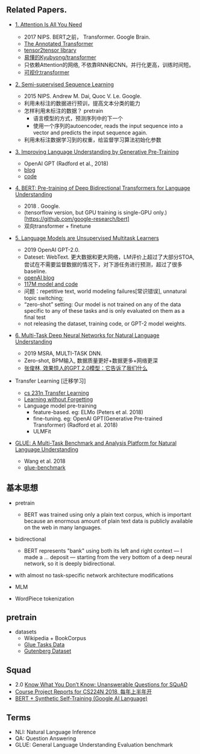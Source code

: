 Related Papers. 
----
- [1. Attention Is All You Need](https://papers.nips.cc/paper/7181-attention-is-all-you-need.pdf)
    - 2017 NIPS. BERT之前， Transformer. Google Brain.
    - [The Annotated Transformer](http://nlp.seas.harvard.edu/2018/04/03/attention.html)
    - [tensor2tensor library](https://github.com/tensorflow/tensor2tensor)
    - [易懂的Kyubyong/transformer](https://github.com/Kyubyong/transformer)
    - 只依赖Attention的网络, 不依靠RNN和CNN。并行化更高，训练时间短。
    - [可视化transformer](https://jalammar.github.io/illustrated-transformer/)
    
   
- [2. Semi-supervised Sequence Learning](https://arxiv.org/abs/1511.01432)
    - 2015 NIPS. Andrew M. Dai, Quoc V. Le. Google.
    - 利用未标注的数据进行预训，提高文本分类的能力
    - 怎样利用未标注的数据？ pretrain
        - 语言模型的方式，预测序列中的下一个
        - 使用一个序列的autoencoder, reads the input sequence into a vector and predicts the input sequence again.
    - 利用未标注数据学习到的权重，给监督学习算法初始化参数
    
    
- [3. Improving Language Understanding by Generative Pre-Training](https://s3-us-west-2.amazonaws.com/openai-assets/research-covers/language-unsupervised/language_understanding_paper.pdf)
    - OpenAI GPT (Radford et al., 2018)
    - [blog](https://blog.openai.com/language-unsupervised/)
    - [code](https://github.com/openai/finetune-transformer-lm)
    

- [4. BERT: Pre-training of Deep Bidirectional Transformers for Language Understanding](https://arxiv.org/pdf/1810.04805.pdf)
   - 2018 . Google.
   - (tensorflow version, but GPU training is single-GPU only.)[https://github.com/google-research/bert]
   - 双向transformer + finetune

- [5. Language Models are Unsupervised Multitask Learners](https://d4mucfpksywv.cloudfront.net/better-language-models/language-models.pdf)
    - 2019 OpenAI GPT-2.0. 
    - Dateset: WebText. 更大数据和更大网络，LM评价上超过了大部分STOA, 尝试在不需要监督数据的情况下，对下游任务进行预测，超过了很多baseline.
    - [openAI blog](https://blog.openai.com/better-language-models/)
    - [117M model and code](https://github.com/openai/gpt-2)
    - 问题：repetitive text, world modeling failures[常识错误], unnatural topic switching;
    - “zero-shot” setting: Our model is not trained on any of the data specific to any of these tasks and is only evaluated on them as a final test
    - not releasing the dataset, training code, or GPT-2 model weights.
    
- [6. Multi-Task Deep Neural Networks for Natural Language Understanding](https://arxiv.org/pdf/1901.11504.pdf)
    - 2019 MSRA, MULTI-TASK DNN.
    - Zero-shot, BPM输入, 数据质量更好+数据更多+网络更深
    - [张俊林, 效果惊人的GPT 2.0模型：它告诉了我们什么](https://zhuanlan.zhihu.com/p/56865533)
    
    

- Transfer Learning [迁移学习]
    - [cs 231n Transfer Learning](http://cs231n.github.io/transfer-learning/)
    - [Learning without Forgetting](http://zli115.web.engr.illinois.edu/wp-content/uploads/2016/10/0479.pdf)
    - Language model pre-training
        - feature-based. eg: ELMo (Peters et al. 2018)
        - fine-tuning. eg: OpenAI GPT(Generative Pre-trained Transformer) (Radford et al. 2018)
        - ULMFit
    


- [GLUE: A Multi-Task Benchmark and Analysis Platform for Natural Language Understanding](https://www.nyu.edu/projects/bowman/glue.pdf)
    - Wang et al. 2018
    - [glue-benchmark](https://gluebenchmark.com/leaderboard)


## 基本思想
- pretrain
    - BERT was trained using only a plain text corpus, which is important because an enormous amount of plain text data is publicly available on the web in many languages.
- bidirectional
    - BERT represents "bank" using both its left and right context — I made a ... deposit — starting from the very bottom of a deep neural network, so it is deeply bidirectional.
- with almost no task-specific network architecture modifications 
    
- MLM

- WordPiece tokenization

## pretrain
- datasets
    - Wikipedia + BookCorpus
    - [Glue Tasks Data](https://gluebenchmark.com/tasks)
    - [Gutenberg Dataset](https://web.eecs.umich.edu/~lahiri/gutenberg_dataset.html)
    


## Squad
- 2.0 [Know What You Don’t Know: Unanswerable Questions for SQuAD](https://arxiv.org/pdf/1806.03822.pdf)
- [Course Project Reports for CS224N 2018, 每年上半年开](http://web.stanford.edu/class/cs224n/reports.html)
- [BERT + Synthetic Self-Training (Google AI Language)](../docs/NLP/BERT.pdf)


## Terms
- NLI: Natural Language Inference
- QA:  Question Answering
- GLUE: General Language Understanding Evaluation benchmark
 